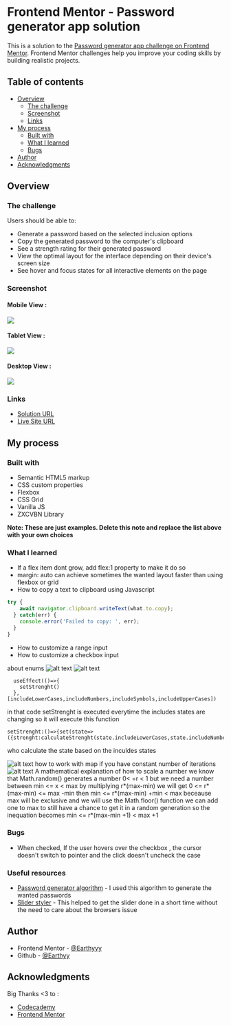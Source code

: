 # Frontend Mentor - Password generator app solution

This is a solution to the [Password generator app challenge on Frontend Mentor](https://www.frontendmentor.io/challenges/password-generator-app-Mr8CLycqjh). Frontend Mentor challenges help you improve your coding skills by building realistic projects. 

## Table of contents

- [Overview](#overview)
  - [The challenge](#the-challenge)
  - [Screenshot](#screenshot)
  - [Links](#links)
- [My process](#my-process)
  - [Built with](#built-with)
  - [What I learned](#what-i-learned)
  - [Bugs](#bugs)
- [Author](#author)
- [Acknowledgments](#acknowledgments)


## Overview

### The challenge

Users should be able to:

- Generate a password based on the selected inclusion options
- Copy the generated password to the computer's clipboard
- See a strength rating for their generated password
- View the optimal layout for the interface depending on their device's screen size
- See hover and focus states for all interactive elements on the page

### Screenshot



#### Mobile View :
![](./mobile-view.png)


#### Tablet View :

![](./tablet-view.png)

#### Desktop View :

![](./desktop-view.png)




### Links

- [Solution URL](https://your-solution-url.com)
- [Live Site URL](https://www.frontendmentor.io/challenges/password-generator-app-Mr8CLycqjh/hub)

## My process

### Built with

- Semantic HTML5 markup
- CSS custom properties
- Flexbox
- CSS Grid
- Vanilla JS
- ZXCVBN Library

**Note: These are just examples. Delete this note and replace the list above with your own choices**

### What I learned

- If a flex item dont grow, add flex:1 property to make it do so
- margin: auto can achieve sometimes the wanted layout faster than using flexbox or grid
- How to copy a text to clipboard using Javascript

```js
try {
    await navigator.clipboard.writeText(what.to.copy);
  } catch(err) {
    console.error('Failed to copy: ', err);
  }
}
```

- How to customize a range input
- How to customize a checkbox input
 
about enums
![alt text](image.png)
![alt text](image-1.png)
```
  useEffect(()=>{
    setStrenght()
  },[includeLowerCases,includeNumbers,includeSymbols,includeUpperCases]) 

  ```
  in that code setStrenght is executed everytime the includes states are changing so it will execute this function
  ```
  setStrenght:()=>{set(state=>({strenght:calculateStrenght(state.includeLowerCases,state.includeNumbers,state.includeSymbols,state.includeUpperCases)}))}

  ```
  who calculate the state based on the inculdes states

  ![alt text](image-2.png)
  how to work with map if you have constant number of iterations
  ![alt text](image-3.png)
  A mathematical explanation of how to scale a number
  we know that Math.random() generates a number 0< =r < 1
  but we need a number between min <= x < max 
  by multiplying r*(max-min) we will get 0 <= r*(max-min) <= max -min then     min <= r*(max-min) +min < max beceause max will be exclusive and we will use the Math.floor() function we can add one to max to still have a chance to get it in a random generation so the inequation becomes min <= r*(max-min +1) < max +1 
 ### Bugs

- When checked, If the user hovers over the checkbox , the cursor doesn't switch to pointer and the click doesn't uncheck the case


### Useful resources

- [Password generator algorithm](https://x-engineer.org/random-password-generator-algorithm/) - I used this algorithm to generate the wanted passwords
- [Slider styler](https://toughengineer.github.io/demo/slider-styler/slider-styler.html) - This helped to get the slider done in a short time without the need to care about the browsers issue



## Author


- Frontend Mentor - [@Earthyyy](https://www.frontendmentor.io/profile/Earthyyy)
- Github - [@Earthyy](https://github.com/Earthyyy)



## Acknowledgments

Big Thanks <3 to :

* [Codecademy](https://www.codecademy.com)
* [Frontend Mentor](https://www.frontendmentor.io/) 
